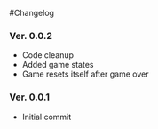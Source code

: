 #Changelog

### Ver. 0.0.2
- Code cleanup
- Added game states
- Game resets itself after game over

### Ver. 0.0.1
- Initial commit
